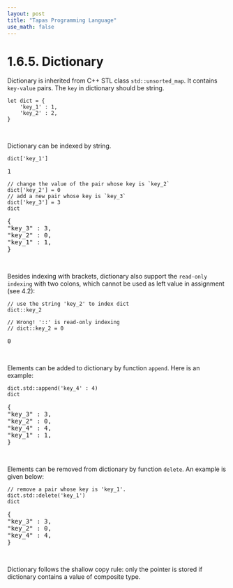 ```yaml
---
layout: post
title: "Tapas Programming Language"
use_math: false
---
```




# 1.6.5. Dictionary

Dictionary is inherited from C++ STL class ``std::unsorted_map``. It contains ``key-value`` pairs. The ``key`` in dictionary should be string.

```
let dict = {
    'key_1' : 1,
    'key_2' : 2,
}
```

<br>

Dictionary can be indexed by string.

```
dict['key_1']
```
<pre class='Tapas-Return'>
1
</pre>

```
// change the value of the pair whose key is `key_2`
dict['key_2'] = 0
// add a new pair whose key is `key_3`
dict['key_3'] = 3
dict
```
<pre class='Tapas-Return'>
{
"key_3" : 3,
"key_2" : 0,
"key_1" : 1,
}
</pre>
<br>

Besides indexing with brackets, dictionary also support the ``read-only indexing`` with two colons, which cannot be used as left value in assignment (see 4.2):

```
// use the string 'key_2' to index dict
dict::key_2

// Wrong! '::' is read-only indexing
// dict::key_2 = 0
```
<pre class='Tapas-Return'>
0
</pre>

<br>

Elements can be added to dictionary by function ``append``. Here is an example:

```
dict.std::append('key_4' : 4)
dict
```
<pre class='Tapas-Return'>
{
"key_3" : 3,
"key_2" : 0,
"key_4" : 4,
"key_1" : 1,
}
</pre>

<br>

Elements can be removed from dictionary by function ``delete``. An example is given below:

```
// remove a pair whose key is 'key_1'.
dict.std::delete('key_1')
dict
```
<pre class='Tapas-Return'>
{
"key_3" : 3,
"key_2" : 0,
"key_4" : 4,
}
</pre>

<br>

Dictionary follows the shallow copy rule: only the pointer is stored if dictionary contains a value of composite type.
